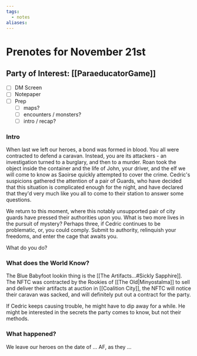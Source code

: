```yaml
---
tags:
  - notes
aliases:
---
```


# Prenotes for November 21st
## Party of Interest: [[ParaeducatorGame]]
- [ ] DM Screen
- [ ] Notepaper
- [ ] Prep
	- [ ] maps?
	- [ ] encounters / monsters?
	- [ ] intro / recap?

### Intro
When last we left our heroes, a bond was formed in blood. You all were contracted to defend a caravan. Instead, you are its attackers - an investigation turned to a burglary, and then to a murder. Roan took the object inside the container and the life of John, your driver, and the elf we will come to know as Saoirse quickly attempted to cover the crime. Cedric's suspicions gathered the attention of a pair of Guards, who have decided that this situation is complicated enough for the night, and have declared that they'd very much like you all to come to their station to answer some questions.

We return to this moment, where this notably unsupported pair of city guards have pressed their authorities upon you. What is two more lives in the pursuit of mystery? Perhaps three, if Cedric continues to be problematic, or, you could comply. Submit to authority, relinquish your freedoms, and enter the cage that awaits you.

What do you do?

### What does the World Know?

The Blue Babyfoot lookin thing is the [[The Artifacts...#Sickly Sapphire]]. The NFTC was contracted by the Rookies of [[The Old|Minyostalma]] to sell and deliver their artifacts at auction in [[Coalition City]], the NFTC will notice their caravan was sacked, and will definitely put out a contract for the party.

If Cedric keeps causing trouble, he might have to dip away for a while. He might be interested in the secrets the party comes to know, but not their methods. 

### What happened?


We leave our heroes on the date of ... AF, as they ...